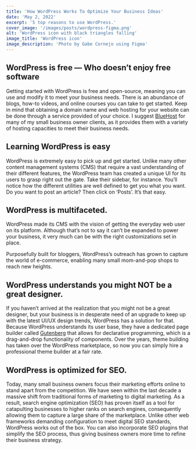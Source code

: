 ```yaml
---
title: 'How WordPress Works To Optimize Your Business Ideas'
date: 'May 2, 2022'
excerpt: '5 top reasons to use WordPress.'
cover_image: '/images/posts/wordpress-figma.png'
alt: 'WordPress icon with black triangles falling'
image_title: 'WordPress icon'
image_description: 'Photo by Gabe Cornejo using Figma'
---
```


## WordPress is free — Who doesn’t enjoy free software

Getting started with WordPress is free and open-source, meaning you can use and modify it to meet your business needs. There is an abundance of blogs, how-to videos, and online courses you can take to get started. Keep in mind that obtaining a domain name and web hosting for your website can be done through a service provided of your choice. I suggest [BlueHost](https://www.bluehost.com/) for many of my small business owner clients, as it provides them with a variety of hosting capacities to meet their business needs.

## Learning WordPress is easy

WordPress is extremely easy to pick up and get started. Unlike many other content management systems (CMS) that require a vast understanding of their different features, the WordPress team has created a unique UI for its users to grasp right out the gate. Take their sidebar, for instance. You’ll notice how the different utilities are well defined to get you what you want. Do you want to post an article? Then click on ‘Posts’. It’s that easy.

## WordPress is multifaceted.

WordPress made its CMS with the vision of getting the everyday web user on its platform. Although that’s not to say it can’t be expanded to power your business, it very much can be with the right customizations set in place.

Purposefully built for bloggers, WordPress’s outreach has grown to capture the world of e-commerce, enabling many small mom-and-pop shops to reach new heights.

## WordPress understands you might NOT be a great designer.

If you haven’t arrived at the realization that you might not be a great designer, but your business is in desperate need of an upgrade to keep up with the latest UI/UX design trends, WordPress has a solution for that. Because WordPress understands its user base, they have a dedicated page builder called [Gutenberg](https://wordpress.org/gutenberg/) that allows for declarative programming, which is a drag-and-drop functionality of components. Over the years, theme building has taken over the WordPress marketplace, so now you can simply hire a professional theme builder at a fair rate.

## WordPress is optimized for SEO.

Today, many small business owners focus their marketing efforts online to stand apart from the competition. We have seen within the last decade a massive shift from traditional forms of marketing to digital marketing. As a result, search engine optimization (SEO) has proven itself as a tool for catapulting businesses to higher ranks on search engines, consequently allowing them to capture a large share of the marketplace. Unlike other web frameworks demanding configuration to meet digital SEO standards, WordPress works out of the box. You can also incorporate SEO plugins that simplify the SEO process, thus giving business owners more time to refine their business strategy.